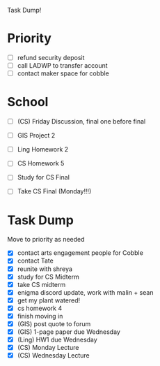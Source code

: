 Task Dump!

# Priority
- [ ] refund security deposit
- [ ] call LADWP to transfer account
- [ ] contact maker space for cobble

# School

- [ ] (CS) Friday Discussion, final one before final
- [ ] GIS Project 2
- [ ] Ling Homework 2
- [ ] CS Homework 5
- [ ] Study for CS Final
- [ ] Take CS Final (Monday!!!)



# Task Dump
Move to priority as needed
- [x] contact arts engagement people for Cobble
- [x] contact Tate
- [x] reunite with shreya
- [x] study for CS Midterm
- [x] take CS midterm
- [x] enigma discord update, work with malin + sean
- [x] get my plant watered!
- [x] cs homework 4
- [x] finish moving in
- [x] (GIS) post quote to forum
- [x] (GIS) 1-page paper due Wednesday
- [x] (Ling) HW1 due Wednesday
- [x] (CS) Monday Lecture
- [x] (CS) Wednesday Lecture